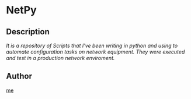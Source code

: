 # NetPy 

## Description

*It is a repository of Scripts that I've been writing in python and using to automate configuration tasks on network equipment.*
*They were executed and test in a production network enviroment.*

## Author

[me](https://www.linkedin.com/in/cftv/?locale=en_US)
